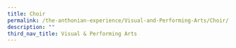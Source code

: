 ```yaml
---
title: Choir
permalink: /the-anthonian-experience/Visual-and-Performing-Arts/Choir/
description: ""
third_nav_title: Visual & Performing Arts
---
```

